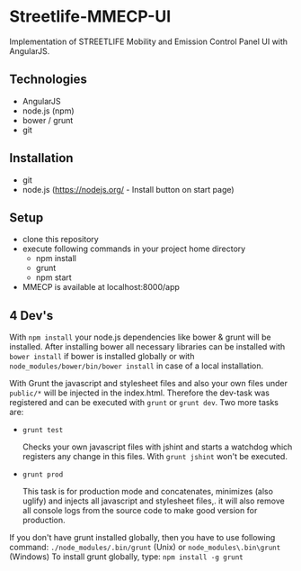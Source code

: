 # Streetlife-MMECP-UI #

Implementation of STREETLIFE Mobility and Emission Control Panel UI with AngularJS.

## Technologies ##

* AngularJS
* node.js (npm)
* bower / grunt
* git

## Installation ##

*   git
*   node.js (https://nodejs.org/ - Install button on start page)

## Setup ##

*   clone this repository
*   execute following commands in your project home directory
    *   npm install
    *   grunt
    *   npm start
*   MMECP is available at localhost:8000/app

## 4 Dev's ##

With `npm install` your node.js dependencies like bower & grunt will be installed. After installing bower all necessary libraries can be installed with `bower install` if bower is installed
globally or with `node_modules/bower/bin/bower install` in case of a local installation.

With Grunt the javascript and stylesheet files and also your own files under `public/*` will be injected in the
index.html. Therefore the dev-task was registered and can be executed with `grunt` or `grunt dev`. Two more tasks are:

*   `grunt test`

    Checks your own javascript files with jshint and starts a watchdog which registers any change in this files. With
`grunt jshint` won't be executed.

*   `grunt prod`

    This task is for production mode and concatenates, minimizes (also uglify) and injects all javascript
and stylesheet files,. it will also remove all console logs from the source code to make good version for production.

If you don't have grunt installed globally, then you have to use following command: `./node_modules/.bin/grunt` (Unix)
or `node_modules\.bin\grunt` (Windows)
To install grunt globally, type: `npm install -g grunt`
